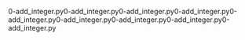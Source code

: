 0-add_integer.py0-add_integer.py0-add_integer.py0-add_integer.py0-add_integer.py0-add_integer.py0-add_integer.py0-add_integer.py0-add_integer.py
